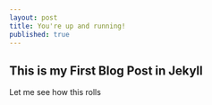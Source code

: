 ```yaml
---
layout: post
title: You're up and running!
published: true
---
```

## This is my First Blog Post in Jekyll

Let me see how this rolls
